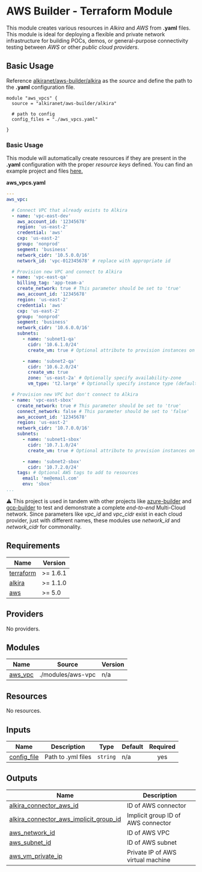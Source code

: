 # AWS Builder - Terraform Module
This module creates various resources in _Alkira_ and _AWS_ from **.yaml** files. This module is ideal for deploying a flexible and private network infrastructure for building POCs, demos, or general-purpose connectivity testing between _AWS_ or other _public cloud providers_.

## Basic Usage
Reference [alkiranet/aws-builder/alkira](https://registry.terraform.io/modules/alkiranet/aws-builder/alkira/latest) as the _source_ and define the path to the **.yaml** configuration file.

```hcl
module "aws_vpcs" {
  source = "alkiranet/aws-builder/alkira"
  
  # path to config
  config_files = "./aws_vpcs.yaml"
  
}
```

### Basic Usage
This module will automatically create resources if they are present in the **.yaml** configuration with the proper _resource keys_ defined. You can find an example project and files [here.](https://github.com/alkiranet/terraform-alkira-aws-builder/tree/main/examples)

**aws_vpcs.yaml**
```yml
---
aws_vpc:

  # Connect VPC that already exists to Alkira
  - name: 'vpc-east-dev'
    aws_account_id: '12345678'
    region: 'us-east-2'
    credential: 'aws'
    cxp: 'us-east-2'
    group: 'nonprod'
    segment: 'business'
    network_cidr: '10.5.0.0/16'
    network_id: 'vpc-012345678' # replace with appropriate id

  # Provision new VPC and connect to Alkira
  - name: 'vpc-east-qa'
    billing_tag: 'app-team-a'
    create_network: true # This parameter should be set to 'true'
    aws_account_id: '12345678'
    region: 'us-east-2'
    credential: 'aws'
    cxp: 'us-east-2'
    group: 'nonprod'
    segment: 'business'
    network_cidr: '10.6.0.0/16'
    subnets:
      - name: 'subnet1-qa'
        cidr: '10.6.1.0/24'
        create_vm: true # Optional attribute to provision instances on a per subnet basis

      - name: 'subnet2-qa'
        cidr: '10.6.2.0/24'
        create_vm: true
        zone: 'us-east-2a' # Optionally specify availability-zone
        vm_type: 't2.large' # Optionally specify instance type (default is t2.nano)

  # Provision new VPC but don't connect to Alkira
  - name: 'vpc-east-sbox'
    create_network: true # This parameter should be set to 'true'
    connect_network: false # This parameter should be set to 'false'
    aws_account_id: '12345678'
    region: 'us-east-2'
    network_cidr: '10.7.0.0/16'
    subnets:
      - name: 'subnet1-sbox'
        cidr: '10.7.1.0/24'
        create_vm: true # Optional attribute to provision instances on a per subnet basis

      - name: 'subnet2-sbox'
        cidr: '10.7.2.0/24'
    tags: # Optional AWS tags to add to resources
      email: 'me@email.com'
      env: 'sbox'
...
```

:warning: This project is used in tandem with other projects like [azure-builder](https://registry.terraform.io/modules/alkiranet/azure-builder/alkira/latest) and [gcp-builder](https://registry.terraform.io/modules/alkiranet/gcp-builder/alkira/latest) to test and demonstrate a complete _end-to-end_ Multi-Cloud network. Since parameters like _vpc_id_ and _vpc_cidr_ exist in each cloud provider, just with different names, these modules use _network_id_ and _network_cidr_ for commonality.

<!-- BEGIN_TF_DOCS -->
## Requirements

| Name | Version |
|------|---------|
| <a name="requirement_terraform"></a> [terraform](#requirement\_terraform) | >= 1.6.1 |
| <a name="requirement_alkira"></a> [alkira](#requirement\_alkira) | >= 1.1.0 |
| <a name="requirement_aws"></a> [aws](#requirement\_aws) | >= 5.0 |

## Providers

No providers.

## Modules

| Name | Source | Version |
|------|--------|---------|
| <a name="module_aws_vpc"></a> [aws\_vpc](#module\_aws\_vpc) | ./modules/aws-vpc | n/a |

## Resources

No resources.

## Inputs

| Name | Description | Type | Default | Required |
|------|-------------|------|---------|:--------:|
| <a name="input_config_file"></a> [config\_file](#input\_config\_file) | Path to .yml files | `string` | n/a | yes |

## Outputs

| Name | Description |
|------|-------------|
| <a name="output_alkira_connector_aws_id"></a> [alkira\_connector\_aws\_id](#output\_alkira\_connector\_aws\_id) | ID of AWS connector |
| <a name="output_alkira_connector_aws_implicit_group_id"></a> [alkira\_connector\_aws\_implicit\_group\_id](#output\_alkira\_connector\_aws\_implicit\_group\_id) | Implicit group ID of AWS connector |
| <a name="output_aws_network_id"></a> [aws\_network\_id](#output\_aws\_network\_id) | ID of AWS VPC |
| <a name="output_aws_subnet_id"></a> [aws\_subnet\_id](#output\_aws\_subnet\_id) | ID of AWS subnet |
| <a name="output_aws_vm_private_ip"></a> [aws\_vm\_private\_ip](#output\_aws\_vm\_private\_ip) | Private IP of AWS virtual machine |
<!-- END_TF_DOCS -->